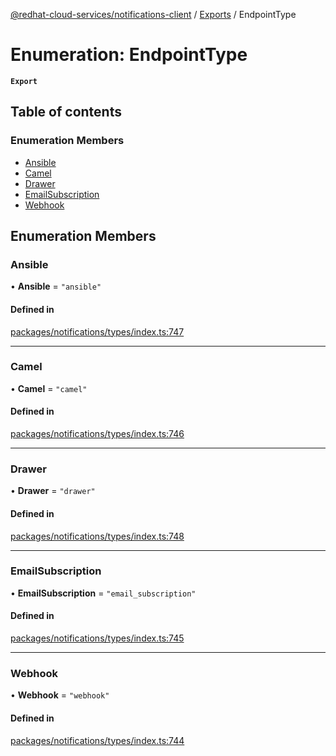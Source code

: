 [@redhat-cloud-services/notifications-client](../README.md) / [Exports](../modules.md) / EndpointType

# Enumeration: EndpointType

**`Export`**

## Table of contents

### Enumeration Members

- [Ansible](EndpointType.md#ansible)
- [Camel](EndpointType.md#camel)
- [Drawer](EndpointType.md#drawer)
- [EmailSubscription](EndpointType.md#emailsubscription)
- [Webhook](EndpointType.md#webhook)

## Enumeration Members

### Ansible

• **Ansible** = ``"ansible"``

#### Defined in

[packages/notifications/types/index.ts:747](https://github.com/RedHatInsights/javascript-clients/blob/master/packages/notifications/types/index.ts#L747)

___

### Camel

• **Camel** = ``"camel"``

#### Defined in

[packages/notifications/types/index.ts:746](https://github.com/RedHatInsights/javascript-clients/blob/master/packages/notifications/types/index.ts#L746)

___

### Drawer

• **Drawer** = ``"drawer"``

#### Defined in

[packages/notifications/types/index.ts:748](https://github.com/RedHatInsights/javascript-clients/blob/master/packages/notifications/types/index.ts#L748)

___

### EmailSubscription

• **EmailSubscription** = ``"email_subscription"``

#### Defined in

[packages/notifications/types/index.ts:745](https://github.com/RedHatInsights/javascript-clients/blob/master/packages/notifications/types/index.ts#L745)

___

### Webhook

• **Webhook** = ``"webhook"``

#### Defined in

[packages/notifications/types/index.ts:744](https://github.com/RedHatInsights/javascript-clients/blob/master/packages/notifications/types/index.ts#L744)
